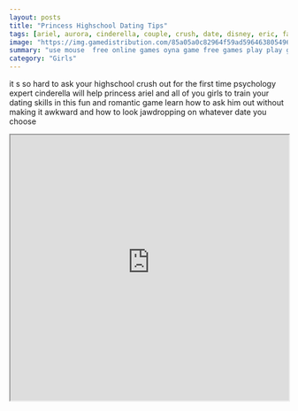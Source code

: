 ```yaml
---
layout: posts
title: "Princess Highschool Dating Tips"
tags: [ariel, aurora, cinderella, couple, crush, date, disney, eric, fashion, high, highschool, jasmine, love, magazine, prince, princess, school, tip, free, online, games, oyna, game, free, games, play, play, games]
image: "https://img.gamedistribution.com/85a05a0c82964f59ad5964638054964d.jpg"
summary: "use mouse  free online games oyna game free games play play games"
category: "Girls"
---
```


it s so hard to ask your highschool crush out for the first time psychology expert cinderella will help princess ariel and all of you girls to train your dating skills in this fun and romantic game learn how to ask him out without making it awkward and how to look jawdropping on whatever date you choose

<iframe width="100%" height="480px;" src="https://html5.gamedistribution.com/85a05a0c82964f59ad5964638054964d/"></iframe>